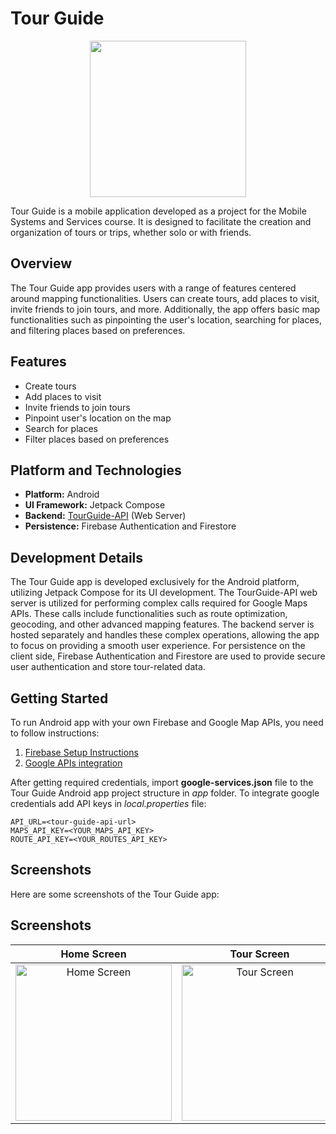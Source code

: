 # Tour Guide

<div align="center">
  <img src="https://github.com/Didi211/MOSIS-Projekat/assets/82868612/88c6389f-9848-4a88-bb57-5e970ec2ea9d" width="250" height="auto">
</div>

Tour Guide is a mobile application developed as a project for the Mobile Systems and Services course. It is designed to facilitate the creation and organization of tours or trips, whether solo or with friends.

## Overview

The Tour Guide app provides users with a range of features centered around mapping functionalities. Users can create tours, add places to visit, invite friends to join tours, and more. Additionally, the app offers basic map functionalities such as pinpointing the user's location, searching for places, and filtering places based on preferences.

## Features

- Create tours
- Add places to visit
- Invite friends to join tours
- Pinpoint user's location on the map
- Search for places
- Filter places based on preferences

## Platform and Technologies

- **Platform:** Android
- **UI Framework:** Jetpack Compose
- **Backend:** [TourGuide-API](https://github.com/Didi211/TourGuide-Api) (Web Server)
- **Persistence:** Firebase Authentication and Firestore

## Development Details

The Tour Guide app is developed exclusively for the Android platform, utilizing Jetpack Compose for its UI development. The TourGuide-API web server is utilized for performing complex calls required for Google Maps APIs. These calls include functionalities such as route optimization, geocoding, and other advanced mapping features. The backend server is hosted separately and handles these complex operations, allowing the app to focus on providing a smooth user experience. For persistence on the client side, Firebase Authentication and Firestore are used to provide secure user authentication and store tour-related data.

## Getting Started
To run Android app with your own Firebase and Google Map APIs, you need to follow instructions:
1. [Firebase Setup Instructions](https://firebase.google.com/docs/android/setup)
2. [Google APIs integration](https://medium.com/@tarunanchala/step-by-step-integrating-google-apis-into-your-android-applications-bfb9c7e28cec)

After getting required credentials, import **google-services.json** file to the Tour Guide Android app project structure in *app* folder. 
To integrate google credentials add API keys in *local.properties* file:

    API_URL=<tour-guide-api-url>
    MAPS_API_KEY=<YOUR_MAPS_API_KEY> 
    ROUTE_API_KEY=<YOUR_ROUTES_API_KEY>

## Screenshots

Here are some screenshots of the Tour Guide app:

## Screenshots

| Home Screen | Tour Screen | Add new location | Filtered locations |
|:-:|:-:|:-:|:-:|
| <img src="https://github.com/Didi211/MOSIS-Projekat/assets/82868612/11a70181-3bb2-4a4a-aac6-f38e19b4e19c" alt="Home Screen" width="250" height="auto"> | <img src="https://github.com/Didi211/MOSIS-Projekat/assets/82868612/6a1215c1-7c67-44ce-b3b6-92a2f57f929d" alt="Tour Screen" width="250" height="auto"> | <img src="https://github.com/Didi211/MOSIS-Projekat/assets/82868612/dd886a8f-f49a-4f3e-84dd-abe43fbde718" width="250" height="auto"> | <img src="https://github.com/Didi211/MOSIS-Projekat/assets/82868612/11ef4486-39cd-41f8-9800-ff6e599055ac" width="250" height="auto">




